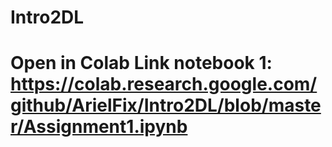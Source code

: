 # Intro2DL
# Open in Colab Link notebook 1: https://colab.research.google.com/github/ArielFix/Intro2DL/blob/master/Assignment1.ipynb 

